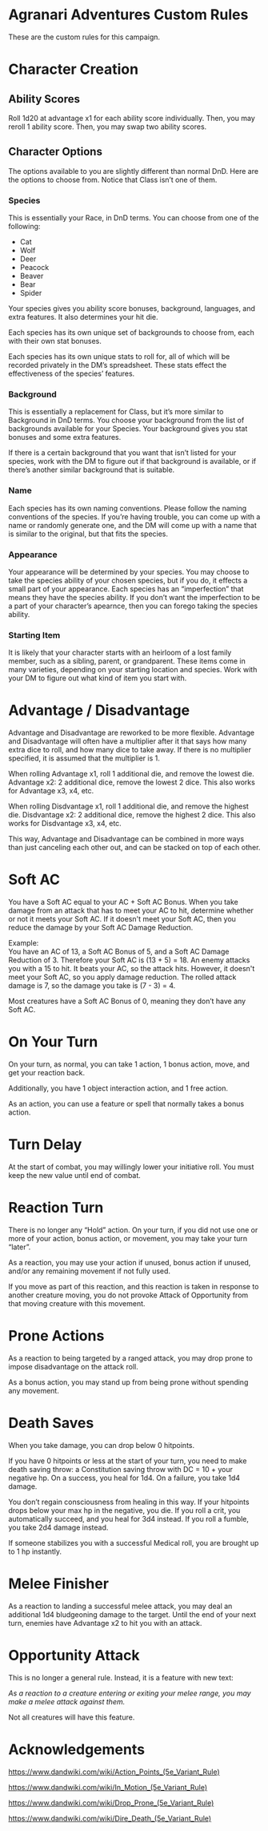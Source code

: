# Agranari Adventures Custom Rules

These are the custom rules for this campaign.

# Character Creation

## Ability Scores

Roll 1d20 at advantage x1 for each ability score individually. Then, you may reroll 1 ability score. Then, you may swap two ability scores.

## Character Options

The options available to you are slightly different than normal DnD. Here are the options to choose from. Notice that Class isn’t one of them.

### Species

This is essentially your Race, in DnD terms. You can choose from one of the following:

-   Cat
-   Wolf
-   Deer
-   Peacock
-   Beaver
-   Bear
-   Spider

Your species gives you ability score bonuses, background, languages, and extra features. It also determines your hit die.

Each species has its own unique set of backgrounds to choose from, each with their own stat bonuses.

Each species has its own unique stats to roll for, all of which will be recorded privately in the DM’s spreadsheet. These stats effect the effectiveness of the species’ features.

### Background

This is essentially a replacement for Class, but it’s more similar to Background in DnD terms. You choose your background from the list of backgrounds available for your Species. Your background gives you stat bonuses and some extra features.

If there is a certain background that you want that isn’t listed for your species, work with the DM to figure out if that background is available, or if there’s another similar background that is suitable.

### Name

Each species has its own naming conventions. Please follow the naming conventions of the species. If you’re having trouble, you can come up with a name or randomly generate one, and the DM will come up with a name that is similar to the original, but that fits the species.

### Appearance

Your appearance will be determined by your species. You may choose to take the species ability of your chosen species, but if you do, it effects a small part of your appearance. Each species has an “imperfection” that means they have the species ability. If you don’t want the imperfection to be a part of your character’s apearnce, then you can forego taking the species ability.

### Starting Item

It is likely that your character starts with an heirloom of a lost family member, such as a sibling, parent, or grandparent. These items come in many varieties, depending on your starting location and species. Work with your DM to figure out what kind of item you start with.

# Advantage / Disadvantage

Advantage and Disadvantage are reworked to be more flexible. Advantage and Disadvantage will often have a multiplier after it that says how many extra dice to roll, and how many dice to take away. If there is no multiplier specified, it is assumed that the multiplier is 1.

When rolling Advantage x1, roll 1 additional die, and remove the lowest die. Advantage x2: 2 additional dice, remove the lowest 2 dice. This also works for Advantage x3, x4, etc.

When rolling Disdvantage x1, roll 1 additional die, and remove the highest die. Disdvantage x2: 2 additional dice, remove the highest 2 dice. This also works for Disdvantage x3, x4, etc.

This way, Advantage and Disadvantage can be combined in more ways than just canceling each other out, and can be stacked on top of each other.

# Soft AC

You have a Soft AC equal to your AC + Soft AC Bonus. When you take damage from an attack that has to meet your AC to hit, determine whether or not it meets your Soft AC. If it doesn't meet your Soft AC, then you reduce the damage by your Soft AC Damage Reduction.

Example:  
You have an AC of 13, a Soft AC Bonus of 5, and a Soft AC Damage Reduction of 3. Therefore your Soft AC is (13 + 5) = 18. An enemy attacks you with a 15 to hit. It beats your AC, so the attack hits. However, it doesn't meet your Soft AC, so you apply damage reduction. The rolled attack damage is 7, so the damage you take is (7 - 3) = 4.

Most creatures have a Soft AC Bonus of 0, meaning they don’t have any Soft AC.

# On Your Turn

On your turn, as normal, you can take 1 action, 1 bonus action, move, and get your reaction back.

Additionally, you have 1 object interaction action, and 1 free action.

As an action, you can use a feature or spell that normally takes a bonus action.

# Turn Delay

At the start of combat, you may willingly lower your initiative roll. You must keep the new value until end of combat.

# Reaction Turn

There is no longer any “Hold” action. On your turn, if you did not use one or more of your action, bonus action, or movement, you may take your turn “later”.

As a reaction, you may use your action if unused, bonus action if unused, and/or any remaining movement if not fully used.

If you move as part of this reaction, and this reaction is taken in response to another creature moving, you do not provoke Attack of Opportunity from that moving creature with this movement.

# Prone Actions

As a reaction to being targeted by a ranged attack, you may drop prone to impose disadvantage on the attack roll.

As a bonus action, you may stand up from being prone without spending any movement.

# Death Saves

When you take damage, you can drop below 0 hitpoints.

If you have 0 hitpoints or less at the start of your turn, you need to make death saving throw: a Constitution saving throw with DC = 10 + your negative hp. On a success, you heal for 1d4. On a failure, you take 1d4 damage.

You don’t regain consciousness from healing in this way. If your hitpoints drops below your max hp in the negative, you die. If you roll a crit, you automatically succeed, and you heal for 3d4 instead. If you roll a fumble, you take 2d4 damage instead.

If someone stabilizes you with a successful Medical roll, you are brought up to 1 hp instantly.

# Melee Finisher

As a reaction to landing a successful melee attack, you may deal an additional 1d4 bludgeoning damage to the target. Until the end of your next turn, enemies have Advantage x2 to hit you with an attack.

# Opportunity Attack

This is no longer a general rule. Instead, it is a feature with new text:

*As a reaction to a creature entering or exiting your melee range, you may make a melee attack against them.*

Not all creatures will have this feature.

# Acknowledgements

<https://www.dandwiki.com/wiki/Action_Points_(5e_Variant_Rule)>

<https://www.dandwiki.com/wiki/In_Motion_(5e_Variant_Rule)>

<https://www.dandwiki.com/wiki/Drop_Prone_(5e_Variant_Rule)>

<https://www.dandwiki.com/wiki/Dire_Death_(5e_Variant_Rule)>
